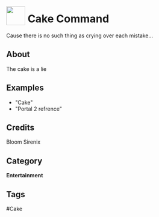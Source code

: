 # <img src="https://raw.githack.com/FortAwesome/Font-Awesome/master/svgs/solid/file.svg" card_color="#4287F5" width="50" height="50" style="vertical-align:bottom"/> Cake Command
Cause there is no such thing as crying over each mistake...

## About
The cake is a lie

## Examples
* "Cake"
* "Portal 2 refrence"

## Credits
Bloom Sirenix

## Category
**Entertainment**

## Tags
#Cake

